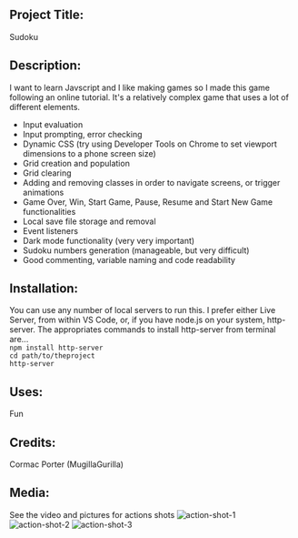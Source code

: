 ## Project Title: 
Sudoku

## Description: 
I want to learn Javscript and I like making games so I made this game following an online tutorial. It's a relatively complex game that uses a lot of different elements.
* Input evaluation
* Input prompting, error checking
* Dynamic CSS (try using Developer Tools on Chrome to set viewport dimensions to a phone screen size)
* Grid creation and population
* Grid clearing
* Adding and removing classes in order to navigate screens, or trigger animations
* Game Over, Win, Start Game, Pause, Resume and Start New Game functionalities
* Local save file storage and removal
* Event listeners
* Dark mode functionality (very very important)
* Sudoku numbers generation (manageable, but very difficult)
* Good commenting, variable naming and code readability


## Installation:
You can use any number of local servers to run this. I prefer either Live Server, from within VS Code, or, if you have node.js on your system, http-server. The appropriates commands to install http-server from terminal are... \
``` npm install http-server ``` \
``` cd path/to/theproject ``` \
``` http-server ``` 

## Uses: 
Fun

## Credits: 
Cormac Porter (MugillaGurilla)

## Media: 
See the video and pictures for actions shots
![action-shot-1](action-shot-1.png)
![action-shot-2](action-shot-2.png)
![action-shot-3](action-shot-3.png)

